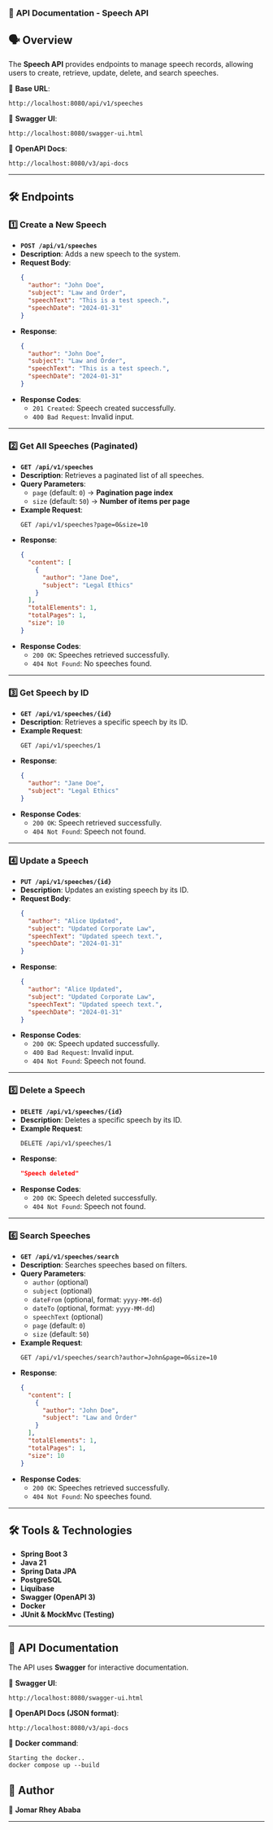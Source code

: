 ### 📌 **API Documentation - Speech API**

## **🗣️ Overview**

The **Speech API** provides endpoints to manage speech records, allowing users to create, retrieve,
update, delete, and search speeches.

📌 **Base URL**:

```
http://localhost:8080/api/v1/speeches
```

📌 **Swagger UI**:

```
http://localhost:8080/swagger-ui.html
```

📌 **OpenAPI Docs**:

```
http://localhost:8080/v3/api-docs
```

---

## **🛠️ Endpoints**

### **1️⃣ Create a New Speech**

- **`POST /api/v1/speeches`**
- **Description**: Adds a new speech to the system.
- **Request Body**:
  ```json
  {
    "author": "John Doe",
    "subject": "Law and Order",
    "speechText": "This is a test speech.",
    "speechDate": "2024-01-31"
  }
  ```
- **Response**:
  ```json
  {
    "author": "John Doe",
    "subject": "Law and Order",
    "speechText": "This is a test speech.",
    "speechDate": "2024-01-31"
  }
  ```
- **Response Codes**:
    - `201 Created`: Speech created successfully.
    - `400 Bad Request`: Invalid input.

---

### **2️⃣ Get All Speeches (Paginated)**

- **`GET /api/v1/speeches`**
- **Description**: Retrieves a paginated list of all speeches.
- **Query Parameters**:
    - `page` (default: `0`) → **Pagination page index**
    - `size` (default: `50`) → **Number of items per page**
- **Example Request**:
  ```
  GET /api/v1/speeches?page=0&size=10
  ```
- **Response**:
  ```json
  {
    "content": [
      {
        "author": "Jane Doe",
        "subject": "Legal Ethics"
      }
    ],
    "totalElements": 1,
    "totalPages": 1,
    "size": 10
  }
  ```
- **Response Codes**:
    - `200 OK`: Speeches retrieved successfully.
    - `404 Not Found`: No speeches found.

---

### **3️⃣ Get Speech by ID**

- **`GET /api/v1/speeches/{id}`**
- **Description**: Retrieves a specific speech by its ID.
- **Example Request**:
  ```
  GET /api/v1/speeches/1
  ```
- **Response**:
  ```json
  {
    "author": "Jane Doe",
    "subject": "Legal Ethics"
  }
  ```
- **Response Codes**:
    - `200 OK`: Speech retrieved successfully.
    - `404 Not Found`: Speech not found.

---

### **4️⃣ Update a Speech**

- **`PUT /api/v1/speeches/{id}`**
- **Description**: Updates an existing speech by its ID.
- **Request Body**:
  ```json
  {
    "author": "Alice Updated",
    "subject": "Updated Corporate Law",
    "speechText": "Updated speech text.",
    "speechDate": "2024-01-31"
  }
  ```
- **Response**:
  ```json
  {
    "author": "Alice Updated",
    "subject": "Updated Corporate Law",
    "speechText": "Updated speech text.",
    "speechDate": "2024-01-31"
  }
  ```
- **Response Codes**:
    - `200 OK`: Speech updated successfully.
    - `400 Bad Request`: Invalid input.
    - `404 Not Found`: Speech not found.

---

### **5️⃣ Delete a Speech**

- **`DELETE /api/v1/speeches/{id}`**
- **Description**: Deletes a specific speech by its ID.
- **Example Request**:
  ```
  DELETE /api/v1/speeches/1
  ```
- **Response**:
  ```json
  "Speech deleted"
  ```
- **Response Codes**:
    - `200 OK`: Speech deleted successfully.
    - `404 Not Found`: Speech not found.

---

### **6️⃣ Search Speeches**

- **`GET /api/v1/speeches/search`**
- **Description**: Searches speeches based on filters.
- **Query Parameters**:
    - `author` (optional)
    - `subject` (optional)
    - `dateFrom` (optional, format: `yyyy-MM-dd`)
    - `dateTo` (optional, format: `yyyy-MM-dd`)
    - `speechText` (optional)
    - `page` (default: `0`)
    - `size` (default: `50`)
- **Example Request**:
  ```
  GET /api/v1/speeches/search?author=John&page=0&size=10
  ```
- **Response**:
  ```json
  {
    "content": [
      {
        "author": "John Doe",
        "subject": "Law and Order"
      }
    ],
    "totalElements": 1,
    "totalPages": 1,
    "size": 10
  }
  ```
- **Response Codes**:
    - `200 OK`: Speeches retrieved successfully.
    - `404 Not Found`: No speeches found.

---

## **🛠️ Tools & Technologies**

- **Spring Boot 3**
- **Java 21**
- **Spring Data JPA**
- **PostgreSQL**
- **Liquibase**
- **Swagger (OpenAPI 3)**
- **Docker**
- **JUnit & MockMvc (Testing)**

---

## **🔗 API Documentation**

The API uses **Swagger** for interactive documentation.

📌 **Swagger UI**:

```
http://localhost:8080/swagger-ui.html
```

📌 **OpenAPI Docs (JSON format)**:

```
http://localhost:8080/v3/api-docs
```

📌 **Docker command**:

```
Starting the docker..
docker compose up --build

```

## **🚀 Author**

👤 **Jomar Rhey Ababa**

---